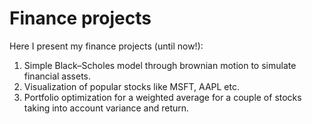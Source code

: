 # Finance projects

Here I present my finance projects (until now!):
1) Simple Black–Scholes model through brownian motion to simulate financial assets.
2) Visualization of popular stocks like MSFT, AAPL etc.
3) Portfolio optimization for a weighted average for a couple of stocks taking into account variance and return.
